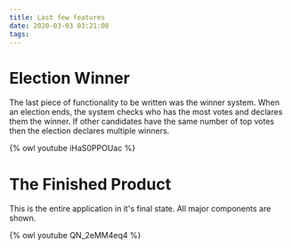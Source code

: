 ```yaml
---
title: Last few features
date: 2020-03-03 03:21:08
tags:
---
```


  

# Election Winner

The last piece of functionality to be written was the winner system. When an election ends, the system checks who has the most votes and declares them the winner. If other candidates have the same number of top votes then the election declares multiple winners.

{% owl youtube iHaS0PPOUac %}
  

# The Finished Product

This is the entire application in it's final state. All major components are shown. 

{% owl youtube QN_2eMM4eq4 %}

